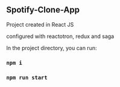 ## Spotify-Clone-App

Project created in React JS

configured with reactotron, redux and saga

In the project directory, you can run:

### `npm i`

### `npm run start`

